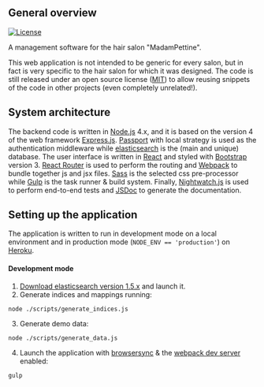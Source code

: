 ## General overview
[![License](http://img.shields.io/badge/license-MIT-blue.svg?style=flat)](http://choosealicense.com/licenses/mit/)

A management software for the hair salon "MadamPettine".

This web application is not intended to be generic for every salon, but in fact is
very specific to the hair salon for which it was designed. The code is still released
under an open source license ([MIT](http://opensource.org/licenses/MIT)) to allow
reusing snippets of the code in other projects (even completely unrelated!).

## System architecture

The backend code is written in [Node.js](https://nodejs.org) 4.x, and it is based
on the version 4 of the web framework [Express.js](http://expressjs.com/).
[Passport](http://passportjs.org/) with local strategy is used as the authentication
middleware while [elasticsearch](https://www.elastic.co/products/elasticsearch) is
the (main and unique) database.
The user interface is written in [React](https://github.com/facebook/react) and styled
with [Bootstrap](http://getbootstrap.com/) version 3.
[React Router](https://github.com/rackt/react-router) is used to perform the routing and
[Webpack](https://webpack.github.io/) to bundle together js and jsx files.
[Sass](http://sass-lang.com/) is the selected css pre-processor while [Gulp](http://gulpjs.com/)
is the task runner & build system.
Finally, [Nightwatch.js](http://nightwatchjs.org/) is used to perform end-to-end
tests and [JSDoc](https://github.com/jsdoc3/jsdoc) to generate the documentation.


## Setting up the application

The application is written to run in development mode on a local environment
and in production mode (`NODE_ENV == 'production'`) on [Heroku](https://www.heroku.com/).

#### Development mode
1. [Download elasticsearch version 1.5.x](https://www.elastic.co/downloads/elasticsearch)
and launch it.
2. Generate indices and mappings running:
```
node ./scripts/generate_indices.js
```
3. Generate demo data:
```
node ./scripts/generate_data.js
```
4. Launch the application with [browsersync](http://www.browsersync.io/) & the [webpack dev server](http://webpack.github.io/docs/webpack-dev-server.html) enabled:
```
gulp
```